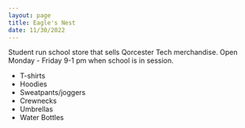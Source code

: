 ```yaml
---
layout: page
title: Eagle's Nest
date: 11/30/2022
---
```


Student run school store that sells Qorcester Tech merchandise.
Open Monday - Friday 9-1 pm when school is in session.

- T-shirts
- Hoodies
- Sweatpants/joggers
- Crewnecks
- Umbrellas
- Water Bottles